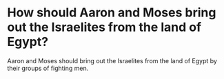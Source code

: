 # How should Aaron and Moses bring out the Israelites from the land of Egypt?

Aaron and Moses should bring out the Israelites from the land of Egypt by their groups of fighting men.
